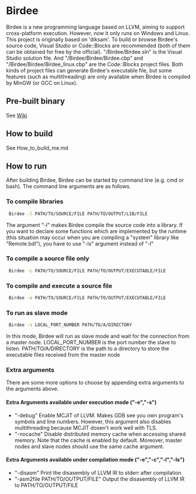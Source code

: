 # Birdee
Birdee is a new programming language based on LLVM, aiming to support cross-platform execution. However, now it only runs on Windows and Linux.  This project is originally based on 'diksam'.
To build or browse Birdee's source code, Visual Studio or Code::Blocks are recommended (both of them can be obtained for free by the official).
"/Birdee/Birdee.sln" is the Visual Studio solution file. And "/Birdee/Birdee/Birdee.cbp" and "/Birdee/Birdee/Birdee_linux.cbp" are the Code::Blocks project files. Both kinds of project files can generate Birdee's executable file, but some features (such as multithreading) are only available when Birdee is compiled by MinGW (or GCC on Linux).

## Pre-built binary
See [Wiki](https://github.com/Menooker/Birdee/wiki)

## How to build
See How_to_build_me.md

## How to run
After building Birdee, Birdee can be started by command line (e.g. cmd or bash). The command line arguments are as follows.

### To compile libraries
```bash
 Birdee -l PATH/TO/SOURCE/FILE PATH/TO/OUTPUT/LIB/FILE
```
The argument "-l" makes Birdee compile the source code into a library. If you want to declare some functions which are implemented by the runtime (this situation may occur when you are compiling a "system" library like "Remote.bdl"), you have to use "-ls" argument instead of "-l"

### To compile a source file only
```bash
 Birdee -c PATH/TO/SOURCE/FILE PATH/TO/OUTPUT/EXECUTABLE/FILE
```

### To compile and execute a source file
```bash
 Birdee -e PATH/TO/SOURCE/FILE PATH/TO/OUTPUT/EXECUTABLE/FILE
```

### To run as slave mode
```bash
 Birdee -s LOCAL_PORT_NUMBER PATH/TO/A/DIRECTORY
```
In this mode, Birdee will run as slave mode and wait for the connection from a master node.
LOCAL_PORT_NUMBER is the port number the slave to listen. PATH/TO/A/DIRECTORY is the path to a directory to store the executable files received from the master node

### Extra arguments
There are some more options to choose by appending extra arguments to the arguments above.
#### Extra Arguments available under execution mode ("-e","-s")
 * "-debug"
  Enable MCJIT of LLVM. Makes GDB see you own program's symbols and line numbers. However, this argument also disables multithreading because MCJIT dosen't work well with TLS. 
 * "-nocache"
  Disable distributed memory cache when accessing shared memory. Note that the cache is enabled by default. Moreover, master nodes and slave nodes should use the same cache argument.

#### Extra Arguments available under compilation mode ("-e","-c","-l","-ls")
 * "-disasm"
  Print the disasembly of LLVM IR to stderr after compilation
 * "-asm2file PATH/TO/OUTPUT/FILE"
  Output the disasembly of LLVM IR to PATH/TO/OUTPUT/FILE
